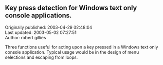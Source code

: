 ## Key press detection for Windows text only console applications.  
Originally published: 2003-04-29 02:48:04  
Last updated: 2003-05-02 07:27:51  
Author: robert gillies  
  
Three functions useful for acting upon a key pressed in a Windows text only console application. Typical usage would be in the design of menu selections and escaping from loops.